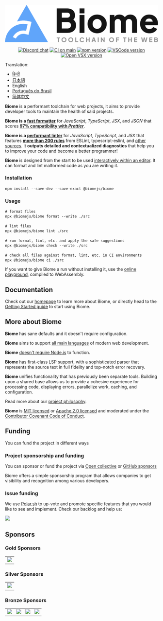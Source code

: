<p align="center">
    <picture>
        <source media="(prefers-color-scheme: dark)" srcset="https://raw.githubusercontent.com/biomejs/resources/main/svg/slogan-dark-transparent.svg">
        <source media="(prefers-color-scheme: light)" srcset="https://raw.githubusercontent.com/biomejs/resources/main/svg/slogan-light-transparent.svg">
        <img alt="Shows the banner of Biome, with its logo and the phrase 'Biome - Toolchain of the web'." src="https://raw.githubusercontent.com/biomejs/resources/main/svg/slogan-light-transparent.svg" width="700">
    </picture>
</p>

<div align="center">

[![Discord chat][discord-badge]][discord-url]
[![CI on main][ci-badge]][ci-url]
[![npm version][npm-badge]][npm-url]
[![VSCode version][vscode-badge]][vscode-url]
[![Open VSX version][open-vsx-badge]][open-vsx-url]

[discord-badge]: https://badgen.net/discord/online-members/BypW39g6Yc?icon=discord&label=discord&color=green
[discord-url]: https://discord.gg/BypW39g6Yc
[ci-badge]: https://github.com/biomejs/biome/actions/workflows/main.yml/badge.svg
[ci-url]: https://github.com/biomejs/biome/actions/workflows/main.yml
[npm-badge]: https://badgen.net/npm/v/@biomejs/biome?icon=npm&color=green&label=%40biomejs%2Fbiome
[npm-url]: https://www.npmjs.com/package/@biomejs/biome/v/latest
[vscode-badge]: https://badgen.net/vs-marketplace/v/biomejs.biome?label=vscode&icon=visualstudio&color=green
[vscode-url]: https://marketplace.visualstudio.com/items?itemName=biomejs.biome
[open-vsx-badge]: https://badgen.net/open-vsx/version/biomejs/biome?label=open-vsx&color=green
[open-vsx-url]: https://open-vsx.org/extension/biomejs/biome

</div>

Translation:

<!-- Insert new entries lexicographically by language code.
     For example given below is the same order as these files appear on page:
     https://github.com/biomejs/biome/tree/main/packages/%40biomejs/biome -->
* [हिन्दी](https://github.com/biomejs/biome/blob/main/packages/%40biomejs/biome/README.hi.md)
* [日本語](https://github.com/biomejs/biome/blob/main/packages/%40biomejs/biome/README.ja.md)
* English
* [Português do Brasil](https://github.com/biomejs/biome/blob/main/packages/%40biomejs/biome/README.pt-BR.md)
* [简体中文](https://github.com/biomejs/biome/blob/main/packages/%40biomejs/biome/README.zh-CN.md)

**Biome** is a performant toolchain for web projects, it aims to provide developer tools to maintain the health of said projects.

**Biome is a [fast formatter](./benchmark#formatting)** for _JavaScript_, _TypeScript_, _JSX_, and _JSON_ that scores **[97% compatibility with _Prettier_](https://console.algora.io/challenges/prettier)**.

**Biome is a [performant linter](https://github.com/biomejs/biome/tree/main/benchmark#linting)** for _JavaScript_, _TypeScript_, and _JSX_ that features **[more than 200 rules](https://biomejs.dev/linter/rules/)** from ESLint, typescript-eslint, and [other sources](https://github.com/biomejs/biome/discussions/3).
It **outputs detailed and contextualized diagnostics** that help you to improve your code and become a better programmer!

**Biome** is designed from the start to be used [interactively within an editor](https://biomejs.dev/guides/integrate-in-editor/).
It can format and lint malformed code as you are writing it.

### Installation

```shell
npm install --save-dev --save-exact @biomejs/biome
```

### Usage

```shell
# format files
npx @biomejs/biome format --write ./src

# lint files
npx @biomejs/biome lint ./src

# run format, lint, etc. and apply the safe suggestions
npx @biomejs/biome check --write ./src

# check all files against format, lint, etc. in CI environments
npx @biomejs/biome ci ./src
```

If you want to give Biome a run without installing it, use the [online playground](https://biomejs.dev/playground/), compiled to WebAssembly.

## Documentation

Check out our [homepage][biomejs] to learn more about Biome,
or directly head to the [Getting Started guide][getting-started] to start using Biome.

## More about Biome

**Biome** has sane defaults and it doesn't require configuration.

**Biome** aims to support [all main languages][language-support] of modern web development.

**Biome** [doesn't require Node.js](https://biomejs.dev/guides/manual-installation/) to function.

**Biome** has first-class LSP support, with a sophisticated parser that represents the source text in full fidelity and top-notch error recovery.

**Biome** unifies functionality that has previously been separate tools. Building upon a shared base allows us to provide a cohesive experience for processing code, displaying errors, parallelize work, caching, and configuration.

Read more about our [project philosophy][biome-philosophy].

**Biome** is [MIT licensed](https://github.com/biomejs/biome/tree/main/LICENSE-MIT) or [Apache 2.0 licensed](https://github.com/biomejs/biome/tree/main/LICENSE-APACHE) and moderated under the [Contributor Covenant Code of Conduct](https://github.com/biomejs/biome/tree/main/CODE_OF_CONDUCT.md).

## Funding

You can fund the project in different ways

### Project sponsorship and funding

You can sponsor or fund the project via [Open collective](https://opencollective.com/biome) or [GitHub sponsors](https://github.com/sponsors/biomejs)

Biome offers a simple sponsorship program that allows companies to get visibility and recognition among various developers.

### Issue funding

We use [Polar.sh](https://polar.sh/biomejs) to up-vote and promote specific features that you would like to see and implement. Check our backlog and help us:

<a href="https://polar.sh/biomejs"><img src="https://polar.sh/embed/fund-our-backlog.svg?org=biomejs" /></a>


## Sponsors

### Gold Sponsors

<table>
  <tbody>
    <tr>
      <td align="center" valign="middle">
        <a href="https://shiguredo.jp/" target="_blank"><img src="https://shiguredo.jp/official_shiguredo_logo.svg" height="120"></a>
      </td>
    </tr>
  </tbody>
</table>

### Silver Sponsors

<table>
  <tbody>
    <tr>
      <td align="center" valign="middle">
        <a href="https://l2beat.com/" target="_blank"><img src="https://images.opencollective.com/l2beat/c2b2a27/logo/256.png" height="100"></a>
      </td>
    </tr>
  </tbody>
</table>

### Bronze Sponsors

<table>
  <tbody>
    <tr>
      <td align="center" valign="middle">
        <a href="https://www.kanamekey.com" target="_blank"><img src="https://images.opencollective.com/kaname/d15fd98/logo/256.png?height=80" width="80"></a>
      </td>
      <td align="center" valign="middle">
        <a href="https://nanabit.dev/" target="_blank"><img src="https://images.opencollective.com/nanabit/d15fd98/logo/256.png?height=80" width="80"></a>
      </td>
      <td align="center" valign="middle">
        <a href="https://vital.io/" target="_blank"><img src="https://avatars.githubusercontent.com/u/25357309?s=200" width="80"></a>
      </td>
      <td align="center" valign="middle">
        <a href="https://coderabbit.ai/" target="_blank"><img src="https://avatars.githubusercontent.com/u/132028505?s=200&v=4" width="80"></a>
      </td>
    </tr>
  </tbody>
</table>

[biomejs]: https://biomejs.dev/
[biome-philosophy]: https://biomejs.dev/internals/philosophy/
[language-support]: https://biomejs.dev/internals/language-support/
[getting-started]: https://biomejs.dev/guides/getting-started/
